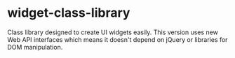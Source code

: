 widget-class-library
====================

Class library designed to create UI widgets easily. This version uses new Web API interfaces which means it doesn't depend on jQuery or libraries for DOM manipulation.
